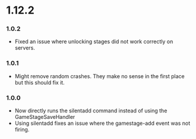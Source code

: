 # 1.12.2

### 1.0.2
- Fixed an issue where unlocking stages did not work correctly on servers.

### 1.0.1
- Might remove random crashes. They make no sense in the first place but this should fix it.

### 1.0.0
- Now directly runs the silentadd command instead of using the GameStageSaveHandler
- Using silentadd fixes an issue where the gamestage-add event was not firing.
